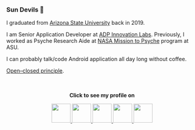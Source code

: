 ### Sun Devils 🔱

I graduated from [Arizona State University](https://www.asu.edu/) back in 2019. 

I am Senior Application Developer at [ADP Innovation Labs](). Previously, I worked as Psyche Research Aide at [NASA Mission to Psyche](https://psyche.asu.edu/) program at ASU.    
    
I can probably talk/code Android application all day long without coffee.   

[Open–closed principle](https://en.wikipedia.org/wiki/Open%E2%80%93closed_principle).  
<br><br>
<p align="center"><b>Click to see my profile on</b></p>
<p align="center">
  <a href="https://stackoverflow.com/users/4700156/rohit-singh?tab=profile">
<img height="50" width="50" src="https://user-images.githubusercontent.com/11274840/91214248-aaffe980-e6c7-11ea-96f4-945f33bdd324.png">
</a>
<a href="https://medium.com/@rohitksingh">
<img height="50" width="50" src="https://user-images.githubusercontent.com/11274840/91214419-e4385980-e6c7-11ea-9983-37fab4a04c3c.png">
</a>
<a href="https://rohitksingh.github.io/">
<img height="50" width="50" src="https://user-images.githubusercontent.com/11274840/112452560-fccb2980-8d13-11eb-8a4d-7d091a372b15.gif">
</a>
<a href="https://play.google.com/store/apps/developer?id=Rohit+Singh"> 
<img height="50" width="50" src="https://user-images.githubusercontent.com/11274840/91215015-bb649400-e6c8-11ea-8de2-cd42e42ff861.png">
</a>
<a href="https://www.linkedin.com/in/rohit94singh/"> 
<img height="50" width="50" src="https://user-images.githubusercontent.com/11274840/91215104-e4852480-e6c8-11ea-8dad-2d69517b05cc.png">
</a>
</p>

<!--
**rohitksingh/rohitksingh** is a ✨ _special_ ✨ repository because its `README.md` (this file) appears on your GitHub profile.

Here are some ideas to get you started:

- 🔭 I’m currently working on ...
- 🌱 I’m currently learning ...
- 👯 I’m looking to collaborate on ...
- 🤔 I’m looking for help with ...
- 💬 Ask me about ...
- 📫 How to reach me: ...
- 😄 Pronouns: ...
- ⚡ Fun fact: ...
-->
